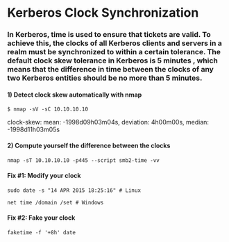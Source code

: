 # Kerberos Clock Synchronization

### In Kerberos, time is used to ensure that tickets are valid. To achieve this, the clocks of all Kerberos clients and servers in a realm must be synchronized to within a certain tolerance. The default clock skew tolerance in Kerberos is 5 minutes , which means that the difference in time between the clocks of any two Kerberos entities should be no more than 5 minutes.

#### 1) Detect clock skew automatically with nmap

    $ nmap -sV -sC 10.10.10.10

clock-skew: mean: -1998d09h03m04s, deviation: 4h00m00s, median: -1998d11h03m05s


#### 2) Compute yourself the difference between the clocks

    nmap -sT 10.10.10.10 -p445 --script smb2-time -vv

#### Fix #1: Modify your clock

    sudo date -s "14 APR 2015 18:25:16" # Linux

    net time /domain /set # Windows

#### Fix #2: Fake your clock

    faketime -f '+8h' date
